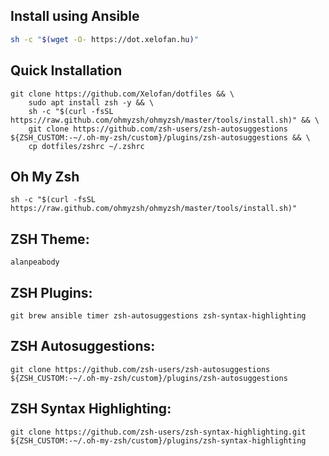## Install using Ansible
```bash
sh -c "$(wget -O- https://dot.xelofan.hu)"
```

## Quick Installation
```
git clone https://github.com/Xelofan/dotfiles && \
    sudo apt install zsh -y && \
    sh -c "$(curl -fsSL https://raw.github.com/ohmyzsh/ohmyzsh/master/tools/install.sh)" && \
    git clone https://github.com/zsh-users/zsh-autosuggestions ${ZSH_CUSTOM:-~/.oh-my-zsh/custom}/plugins/zsh-autosuggestions && \
    cp dotfiles/zshrc ~/.zshrc
```

## Oh My Zsh
```
sh -c "$(curl -fsSL https://raw.github.com/ohmyzsh/ohmyzsh/master/tools/install.sh)"
```

##  ZSH Theme:
```
alanpeabody
```

##  ZSH Plugins:
```
git brew ansible timer zsh-autosuggestions zsh-syntax-highlighting
```

##  ZSH Autosuggestions:
```
git clone https://github.com/zsh-users/zsh-autosuggestions ${ZSH_CUSTOM:-~/.oh-my-zsh/custom}/plugins/zsh-autosuggestions
```

##  ZSH Syntax Highlighting:
```
git clone https://github.com/zsh-users/zsh-syntax-highlighting.git ${ZSH_CUSTOM:-~/.oh-my-zsh/custom}/plugins/zsh-syntax-highlighting
```
